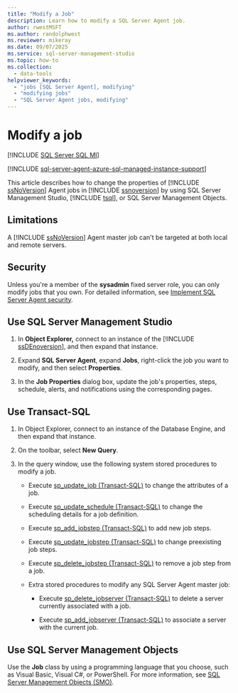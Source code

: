 ```yaml
---
title: "Modify a Job"
description: Learn how to modify a SQL Server Agent job.
author: rwestMSFT
ms.author: randolphwest
ms.reviewer: mikeray
ms.date: 09/07/2025
ms.service: sql-server-management-studio
ms.topic: how-to
ms.collection:
  - data-tools
helpviewer_keywords:
  - "jobs [SQL Server Agent], modifying"
  - "modifying jobs"
  - "SQL Server Agent jobs, modifying"
---
```

# Modify a job

[!INCLUDE [SQL Server SQL MI](../includes/applies-to-version/sql-asdbmi.md)]

[!INCLUDE [sql-server-agent-azure-sql-managed-instance-support](../includes/sql-server-agent-azure-sql-managed-instance-support.md)]

This article describes how to change the properties of [!INCLUDE [ssNoVersion](../includes/ssnoversion-md.md)] Agent jobs in [!INCLUDE [ssnoversion](../includes/ssnoversion-md.md)] by using SQL Server Management Studio, [!INCLUDE [tsql](../includes/tsql-md.md)], or SQL Server Management Objects.

## Limitations

A [!INCLUDE [ssNoVersion](../includes/ssnoversion-md.md)] Agent master job can't be targeted at both local and remote servers.

## Security

Unless you're a member of the **sysadmin** fixed server role, you can only modify jobs that you own. For detailed information, see [Implement SQL Server Agent security](implement-sql-server-agent-security.md).

<a id="SSMS"></a>

## Use SQL Server Management Studio

1. In **Object Explorer,** connect to an instance of the [!INCLUDE [ssDEnoversion](../includes/ssdenoversion-md.md)], and then expand that instance.

1. Expand **SQL Server Agent**, expand **Jobs**, right-click the job you want to modify, and then select **Properties**.

1. In the **Job Properties** dialog box, update the job's properties, steps, schedule, alerts, and notifications using the corresponding pages.

<a id="TSQL"></a>

## Use Transact-SQL

1. In Object Explorer, connect to an instance of the Database Engine, and then expand that instance.

1. On the toolbar, select **New Query**.

1. In the query window, use the following system stored procedures to modify a job.

   - Execute [sp_update_job (Transact-SQL)](/sql/relational-databases/system-stored-procedures/sp-update-job-transact-sql) to change the attributes of a job.

   - Execute [sp_update_schedule (Transact-SQL)](/sql/relational-databases/system-stored-procedures/sp-update-schedule-transact-sql) to change the scheduling details for a job definition.

   - Execute [sp_add_jobstep (Transact-SQL)](/sql/relational-databases/system-stored-procedures/sp-add-jobstep-transact-sql) to add new job steps.

   - Execute [sp_update_jobstep (Transact-SQL)](/sql/relational-databases/system-stored-procedures/sp-update-jobstep-transact-sql) to change preexisting job steps.

   - Execute [sp_delete_jobstep (Transact-SQL)](/sql/relational-databases/system-stored-procedures/sp-delete-jobstep-transact-sql) to remove a job step from a job.

   - Extra stored procedures to modify any SQL Server Agent master job:

     - Execute [sp_delete_jobserver (Transact-SQL)](/sql/relational-databases/system-stored-procedures/sp-delete-jobserver-transact-sql) to delete a server currently associated with a job.

     - Execute [sp_add_jobserver (Transact-SQL)](/sql/relational-databases/system-stored-procedures/sp-add-jobserver-transact-sql) to associate a server with the current job.

<a id="SMO"></a>

## Use SQL Server Management Objects

Use the **Job** class by using a programming language that you choose, such as Visual Basic, Visual C#, or PowerShell. For more information, see [SQL Server Management Objects (SMO)](/sql/relational-databases/server-management-objects-smo/sql-server-management-objects-smo-programming-guide).
